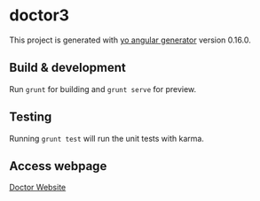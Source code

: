 # doctor3

This project is generated with [yo angular generator](https://github.com/yeoman/generator-angular)
version 0.16.0.

## Build & development

Run `grunt` for building and `grunt serve` for preview.

## Testing

Running `grunt test` will run the unit tests with karma.

## Access webpage

<a href="https://mawglih.github.io/doctor3/app/index.html">Doctor Website</a>
